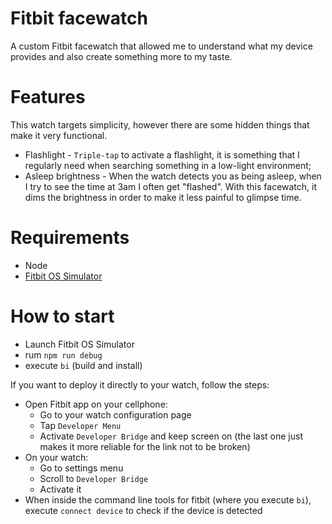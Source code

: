 # Fitbit facewatch

A custom Fitbit facewatch that allowed me to understand what my device provides and also create something more to my taste.

# Features
This watch targets simplicity, however there are some hidden things that make it very functional.
- Flashlight - `Triple-tap` to activate a flashlight, it is something that I regularly need when searching something in a low-light environment;
- Asleep brightness - When the watch detects you as being asleep, when I try to see the time at 3am I often get "flashed". With this facewatch, it dims the brightness in order to make it less painful to glimpse time.

# Requirements
- Node
- [Fitbit OS Simulator](https://dev.fitbit.com/release-notes/fitbit-os-simulator/)

# How to start
- Launch Fitbit OS Simulator
- rum `npm run debug`
- execute `bi` (build and install)

If you want to deploy it directly to your watch, follow the steps:
- Open Fitbit app on your cellphone:
    - Go to your watch configuration page
    - Tap `Developer Menu`
    - Activate `Developer Bridge` and keep screen on (the last one just makes it more reliable for the link not to be broken)
- On your watch:
    - Go to settings menu
    - Scroll to `Developer Bridge`
    - Activate it
- When inside the command line tools for fitbit (where you execute `bi`), execute `connect device` to check if the device is detected

